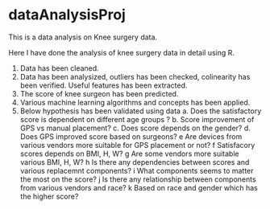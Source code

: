 # dataAnalysisProj

This is a data analysis on Knee surgery data.

Here I have done the analysis of knee surgery data in detail using R. 
  1. Data has been cleaned. 
  2. Data has been analysized, outliers has been checked, colinearity has been verified. Useful features has been extracted. 
  3. The score of knee surgeon has been predicted. 
  4. Various machine learning algorithms and concepts has been applied. 
  5. Below hypothesis has been validated using data 
      a. Does the satisfactory score is dependent on different age groups ?
      b. Score improvement of GPS vs manual placement? 
      c. Does score depends on the gender?
      d. Does GPS improved score based on surgeons?
      e Are devices from various vendors more suitable for GPS placement or not?
      f Satisfacory scores depends on BMI, H, W?
      g Are some vendors more suitable various BMI, H, W?
      h Is there any dependencies between scores and various replacemnt components?
      i What components seems to matter the most on the score?
      j Is there any relationship between components from various vendors and race?
      k Based on race and gender which has the higher score?
